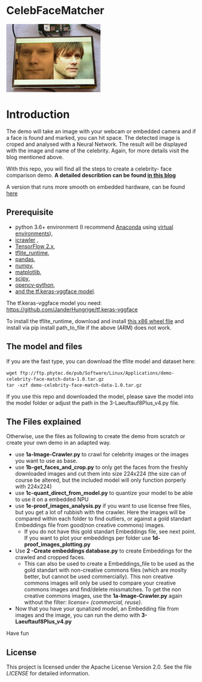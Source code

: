 # CelebFaceMatcher


![alt text](https://github.com/JanderHungrige/CelebFaceMatcher/blob/master/jandemo.png?raw=true)

# Introduction 

The demo will take an image with your webcam or embedded camera and if a face is found and marked, you can hit space. The detected image is croped and analysed with a Neural Network. The result will be displayed with the image and name of the celebrity. Again, for more details visit the blog mentioned above.  

With this repo, you will find all the steps to create a celebrity- face comparison demo. **A detailed describtion can be found [in this blog](https://janwerth.medium.com/1e4e9de660cc?source=friends_link&sk=c938b9ebfd55f8dec0b486ca746df763)**

A version that runs more smooth on embedded hardware, can be found [here](https://github.com/phytec/demo-celebrity-face-match)

## Prerequisite

* python 3.6+ environment (I recommend [Anaconda](https://www.anaconda.com/) using [virtual environments](https://docs.conda.io/projects/conda/en/latest/user-guide/tasks/manage-environments.html)),
* [icrawler](https://pypi.org/project/icrawler/) , 
* [TensorFlow 2.x](https://pypi.org/project/tensorflow/),
* [tflite_runtime](https://pypi.org/project/tflite/),
* [pandas](https://pypi.org/project/pandas/),
* [numpy](https://pypi.org/project/numpy/),
* [matplotlib](https://pypi.org/project/matplotlib/), 
* [scipy](https://pypi.org/project/scipy/), 
* [opencv-python](https://pypi.org/project/opencv-python/),
* [and the tf.keras-vggface model](https://github.com/JanderHungrige/tf.keras-vggface).

The tf.keras-vggface model you need: https://github.com/JanderHungrige/tf.keras-vggface

To install the tflite_runtime, download and install [this x86 wheel file](https://github.com/google-coral/pycoral/releases/download/release-frogfish/tflite_runtime-2.5.0-cp36-cp36m-linux_x86_64.whl) and install via pip install path_to_file if the above (ARM) does not work.

## The model and files 
If you are the fast type, you can download the tflite model and dataset here:
```
wget ftp://ftp.phytec.de/pub/Software/Linux/Applications/demo-celebrity-face-match-data-1.0.tar.gz
tar -xzf demo-celebrity-face-match-data-1.0.tar.gz
```

If you use this repo and downloaded the model, please save the model into the model folder or adjust the path in the 3-Laeuftauf8Plus_v4.py file. 

## The Files explained
Otherwise, use the files as following to create the demo from scratch or create your own demo in an adapted way.

* use **1a-Image-Crawler.py** to crawl for celebrity images or the images you want to use as base. 
* use  **1b-get_faces_and_crop.py** to only get the faces from the freshly downloaded images and cut them into size 224x224 (the size can of course be altered, but the included model will only function porperly with 224x224)
* use **1c-quant_direct_from_model.py** to quantize your model to be able to use it on a embedded NPU
* use **1e-proof_images_analysis.py** if you want to use license free files, but you get a lot of rubbish with the crawler. Here the images will be compared within each folder to find outliers, or against a gold standart Embeddings file from good(non creative commons) images. 
  * If you do not have this gold standart Embeddings file, see next point. If you want to plot your embeddings per folder use **1d-proof_images_plotting.py**
* Use **2 -Create embeddings database.py** to create Embeddings for the crawled and cropped faces. 
  * This can also be used to create a Embeddings_file to be used as the gold standart with non-creative commons files (which are moslty better, but cannot be used commercially). This non creative commons images will only be used to compare your creative commons images and find/delete missmatches. To get the non creative commons images, use the **1a-Image-Crawler.py** again without the filter: *license= (commercial, reuse)*.
* Now that you have your qunatized model, an Embedding file from images and the image, you can run the demo with **3-Laeuftauf8Plus_v4.py**


Have fun

## License
This project is licensed under the Apache License Version 2.0. See the file *LICENSE* for detailed information.
